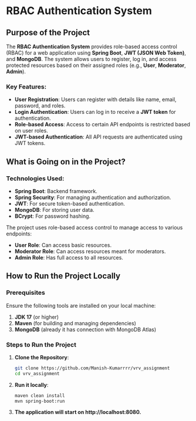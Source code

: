 # RBAC Authentication System

## Purpose of the Project

The **RBAC Authentication System** provides role-based access control (RBAC) for a web application using **Spring Boot**, **JWT (JSON Web Token)**, and **MongoDB**. The system allows users to register, log in, and access protected resources based on their assigned roles (e.g., **User**, **Moderator**, **Admin**).

### Key Features:
- **User Registration**: Users can register with details like name, email, password, and roles.
- **Login Authentication**: Users can log in to receive a **JWT token** for authentication.
- **Role-based Access**: Access to certain API endpoints is restricted based on user roles.
- **JWT-based Authentication**: All API requests are authenticated using JWT tokens.

## What is Going on in the Project?

### Technologies Used:
- **Spring Boot**: Backend framework.
- **Spring Security**: For managing authentication and authorization.
- **JWT**: For secure token-based authentication.
- **MongoDB**: For storing user data.
- **BCrypt**: For password hashing.

The project uses role-based access control to manage access to various endpoints:
- **User Role**: Can access basic resources.
- **Moderator Role**: Can access resources meant for moderators.
- **Admin Role**: Has full access to all resources.

## How to Run the Project Locally

### Prerequisites
Ensure the following tools are installed on your local machine:

1. **JDK 17** (or higher)
2. **Maven** (for building and managing dependencies)
3. **MongoDB** (already it has connection with MongoDB Atlas)


### Steps to Run the Project

1. **Clone the Repository**:
   ```bash
   git clone https://github.com/Manish-Kumarrrr/vrv_assignment
   cd vrv_assignment
2. **Run it locally**:
   ```bash
   maven clean install
   mvn spring-boot:run
3. **The application will start on http://localhost:8080.**

